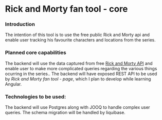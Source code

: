 # Rick and Morty fan tool - core
### Introduction  
The intention of this tool is to use the free public Rick and Morty api and enable user tracking his favourite characters and locations from the series. 
### Planned core capabilities
The backend will use the data captured from free [Rick and Morty API](https://rickandmortyapi.com/) and enable user to make more complicated queries regarding the various things ocurring in the series..
The backend will have exposed REST API to be used by *Rick and Morty fan tool - page*, which I plan to develop while learning Angular.
### Technologies to be used:
The backend will use Postgres along with JOOQ to handle complex user queries. The schema migration will be handled by liquibase.
